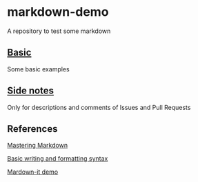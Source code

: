 # markdown-demo

A repository to test some markdown

## [Basic](demos/basic.md)
Some basic examples

## [Side notes](demos/side_notes.md)
Only for descriptions and comments of Issues and Pull Requests

## References

[Mastering Markdown](https://guides.github.com/features/mastering-markdown/)

[Basic writing and formatting syntax](https://docs.github.com/en/github/writing-on-github/basic-writing-and-formatting-syntax)

[Mardown-it demo](https://markdown-it.github.io/)
